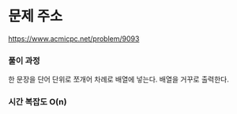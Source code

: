 # 문제 주소

https://www.acmicpc.net/problem/9093

### 풀이 과정

한 문장을 단어 단위로 쪼개어 차례로 배열에 넣는다. 배열을 거꾸로 출력한다.

### 시간 복잡도 O(n)
